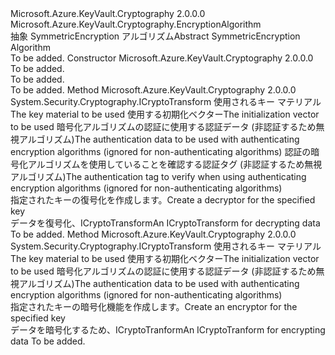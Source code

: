 <Type Name="SymmetricEncryptionAlgorithm" FullName="Microsoft.Azure.KeyVault.Cryptography.SymmetricEncryptionAlgorithm">
  <TypeSignature Language="C#" Value="public abstract class SymmetricEncryptionAlgorithm : Microsoft.Azure.KeyVault.Cryptography.EncryptionAlgorithm" />
  <TypeSignature Language="ILAsm" Value=".class public auto ansi abstract beforefieldinit SymmetricEncryptionAlgorithm extends Microsoft.Azure.KeyVault.Cryptography.EncryptionAlgorithm" />
  <TypeSignature Language="DocId" Value="T:Microsoft.Azure.KeyVault.Cryptography.SymmetricEncryptionAlgorithm" />
  <TypeSignature Language="VB.NET" Value="Public MustInherit Class SymmetricEncryptionAlgorithm&#xA;Inherits EncryptionAlgorithm" />
  <TypeSignature Language="F#" Value="type SymmetricEncryptionAlgorithm = class&#xA;    inherit EncryptionAlgorithm" />
  <AssemblyInfo>
    <AssemblyName>Microsoft.Azure.KeyVault.Cryptography</AssemblyName>
    <AssemblyVersion>2.0.0.0</AssemblyVersion>
  </AssemblyInfo>
  <Base>
    <BaseTypeName>Microsoft.Azure.KeyVault.Cryptography.EncryptionAlgorithm</BaseTypeName>
  </Base>
  <Interfaces />
  <Docs>
    <summary>
            <span data-ttu-id="8759a-101">抽象 SymmetricEncryption アルゴリズム</span><span class="sxs-lookup"><span data-stu-id="8759a-101">Abstract SymmetricEncryption Algorithm</span></span>
            </summary>
    <remarks>To be added.</remarks>
  </Docs>
  <Members>
    <Member MemberName=".ctor">
      <MemberSignature Language="C#" Value="protected SymmetricEncryptionAlgorithm (string name);" />
      <MemberSignature Language="ILAsm" Value=".method familyhidebysig specialname rtspecialname instance void .ctor(string name) cil managed" />
      <MemberSignature Language="DocId" Value="M:Microsoft.Azure.KeyVault.Cryptography.SymmetricEncryptionAlgorithm.#ctor(System.String)" />
      <MemberSignature Language="VB.NET" Value="Protected Sub New (name As String)" />
      <MemberSignature Language="F#" Value="new Microsoft.Azure.KeyVault.Cryptography.SymmetricEncryptionAlgorithm : string -&gt; Microsoft.Azure.KeyVault.Cryptography.SymmetricEncryptionAlgorithm" Usage="new Microsoft.Azure.KeyVault.Cryptography.SymmetricEncryptionAlgorithm name" />
      <MemberType>Constructor</MemberType>
      <AssemblyInfo>
        <AssemblyName>Microsoft.Azure.KeyVault.Cryptography</AssemblyName>
        <AssemblyVersion>2.0.0.0</AssemblyVersion>
      </AssemblyInfo>
      <Parameters>
        <Parameter Name="name" Type="System.String" />
      </Parameters>
      <Docs>
        <param name="name">To be added.</param>
        <summary>To be added.</summary>
        <remarks>To be added.</remarks>
      </Docs>
    </Member>
    <Member MemberName="CreateDecryptor">
      <MemberSignature Language="C#" Value="public abstract System.Security.Cryptography.ICryptoTransform CreateDecryptor (byte[] key, byte[] iv, byte[] authenticationData, byte[] authenticationTag);" />
      <MemberSignature Language="ILAsm" Value=".method public hidebysig newslot virtual instance class System.Security.Cryptography.ICryptoTransform CreateDecryptor(unsigned int8[] key, unsigned int8[] iv, unsigned int8[] authenticationData, unsigned int8[] authenticationTag) cil managed" />
      <MemberSignature Language="DocId" Value="M:Microsoft.Azure.KeyVault.Cryptography.SymmetricEncryptionAlgorithm.CreateDecryptor(System.Byte[],System.Byte[],System.Byte[],System.Byte[])" />
      <MemberSignature Language="VB.NET" Value="Public MustOverride Function CreateDecryptor (key As Byte(), iv As Byte(), authenticationData As Byte(), authenticationTag As Byte()) As ICryptoTransform" />
      <MemberSignature Language="F#" Value="abstract member CreateDecryptor : byte[] * byte[] * byte[] * byte[] -&gt; System.Security.Cryptography.ICryptoTransform" Usage="symmetricEncryptionAlgorithm.CreateDecryptor (key, iv, authenticationData, authenticationTag)" />
      <MemberType>Method</MemberType>
      <AssemblyInfo>
        <AssemblyName>Microsoft.Azure.KeyVault.Cryptography</AssemblyName>
        <AssemblyVersion>2.0.0.0</AssemblyVersion>
      </AssemblyInfo>
      <ReturnValue>
        <ReturnType>System.Security.Cryptography.ICryptoTransform</ReturnType>
      </ReturnValue>
      <Parameters>
        <Parameter Name="key" Type="System.Byte[]" />
        <Parameter Name="iv" Type="System.Byte[]" />
        <Parameter Name="authenticationData" Type="System.Byte[]" />
        <Parameter Name="authenticationTag" Type="System.Byte[]" />
      </Parameters>
      <Docs>
        <param name="key"><span data-ttu-id="8759a-102">使用されるキー マテリアル</span><span class="sxs-lookup"><span data-stu-id="8759a-102">The key material to be used</span></span></param>
        <param name="iv"><span data-ttu-id="8759a-103">使用する初期化ベクター</span><span class="sxs-lookup"><span data-stu-id="8759a-103">The initialization vector to be used</span></span></param>
        <param name="authenticationData"><span data-ttu-id="8759a-104">暗号化アルゴリズムの認証に使用する認証データ (非認証するため無視アルゴリズム)</span><span class="sxs-lookup"><span data-stu-id="8759a-104">The authentication data to be used with authenticating encryption algorithms (ignored for non-authenticating algorithms)</span></span></param>
        <param name="authenticationTag"><span data-ttu-id="8759a-105">認証の暗号化アルゴリズムを使用していることを確認する認証タグ (非認証するため無視アルゴリズム)</span><span class="sxs-lookup"><span data-stu-id="8759a-105">The authentication tag to verify when using authenticating encryption algorithms (ignored for non-authenticating algorithms)</span></span></param>
        <summary>
            <span data-ttu-id="8759a-106">指定されたキーの復号化を作成します。</span><span class="sxs-lookup"><span data-stu-id="8759a-106">Create a decryptor for the specified key</span></span>
            </summary>
        <returns><span data-ttu-id="8759a-107">データを復号化、ICryptoTransform</span><span class="sxs-lookup"><span data-stu-id="8759a-107">An ICryptoTransform for decrypting data</span></span></returns>
        <remarks>To be added.</remarks>
      </Docs>
    </Member>
    <Member MemberName="CreateEncryptor">
      <MemberSignature Language="C#" Value="public abstract System.Security.Cryptography.ICryptoTransform CreateEncryptor (byte[] key, byte[] iv, byte[] authenticationData);" />
      <MemberSignature Language="ILAsm" Value=".method public hidebysig newslot virtual instance class System.Security.Cryptography.ICryptoTransform CreateEncryptor(unsigned int8[] key, unsigned int8[] iv, unsigned int8[] authenticationData) cil managed" />
      <MemberSignature Language="DocId" Value="M:Microsoft.Azure.KeyVault.Cryptography.SymmetricEncryptionAlgorithm.CreateEncryptor(System.Byte[],System.Byte[],System.Byte[])" />
      <MemberSignature Language="VB.NET" Value="Public MustOverride Function CreateEncryptor (key As Byte(), iv As Byte(), authenticationData As Byte()) As ICryptoTransform" />
      <MemberSignature Language="F#" Value="abstract member CreateEncryptor : byte[] * byte[] * byte[] -&gt; System.Security.Cryptography.ICryptoTransform" Usage="symmetricEncryptionAlgorithm.CreateEncryptor (key, iv, authenticationData)" />
      <MemberType>Method</MemberType>
      <AssemblyInfo>
        <AssemblyName>Microsoft.Azure.KeyVault.Cryptography</AssemblyName>
        <AssemblyVersion>2.0.0.0</AssemblyVersion>
      </AssemblyInfo>
      <ReturnValue>
        <ReturnType>System.Security.Cryptography.ICryptoTransform</ReturnType>
      </ReturnValue>
      <Parameters>
        <Parameter Name="key" Type="System.Byte[]" />
        <Parameter Name="iv" Type="System.Byte[]" />
        <Parameter Name="authenticationData" Type="System.Byte[]" />
      </Parameters>
      <Docs>
        <param name="key"><span data-ttu-id="8759a-108">使用されるキー マテリアル</span><span class="sxs-lookup"><span data-stu-id="8759a-108">The key material to be used</span></span></param>
        <param name="iv"><span data-ttu-id="8759a-109">使用する初期化ベクター</span><span class="sxs-lookup"><span data-stu-id="8759a-109">The initialization vector to be used</span></span></param>
        <param name="authenticationData"><span data-ttu-id="8759a-110">暗号化アルゴリズムの認証に使用する認証データ (非認証するため無視アルゴリズム)</span><span class="sxs-lookup"><span data-stu-id="8759a-110">The authentication data to be used with authenticating encryption algorithms (ignored for non-authenticating algorithms)</span></span></param>
        <summary>
            <span data-ttu-id="8759a-111">指定されたキーの暗号化機能を作成します。</span><span class="sxs-lookup"><span data-stu-id="8759a-111">Create an encryptor for the specified key</span></span>
            </summary>
        <returns><span data-ttu-id="8759a-112">データを暗号化するため、ICryptoTranform</span><span class="sxs-lookup"><span data-stu-id="8759a-112">An ICryptoTranform for encrypting data</span></span></returns>
        <remarks>To be added.</remarks>
      </Docs>
    </Member>
  </Members>
</Type>